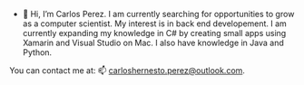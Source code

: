 - 👋 Hi, I’m Carlos Perez. 
I am currently searching for opportunities to grow as a computer scientist. My interest is in back end developement. 
I am currently expanding my knowledge in C# by creating small apps using Xamarin and Visual Studio on Mac. 
I also have knowledge in Java and Python. 

You can contact me at:
📫  carloshernesto.perez@outlook.com. 




<!---
runaphasia335/runaphasia335 is a ✨ special ✨ repository because its `README.md` (this file) appears on your GitHub profile.
You can click the Preview link to take a look at your changes.
--->
